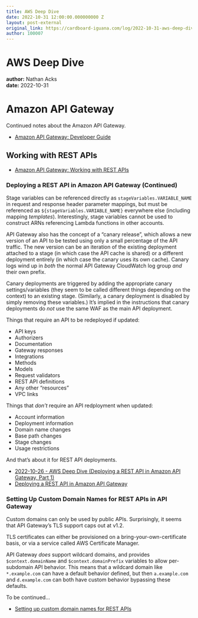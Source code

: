 ```yaml
---
title: AWS Deep Dive
date: 2022-10-31 12:00:00.000000000 Z
layout: post-external
original_link: https://cardboard-iguana.com/log/2022-10-31-aws-deep-dive.html
author: 100007
---
```


# AWS Deep Dive

**author:** Nathan Acks  
**date:** 2022-10-31

# Amazon API Gateway

Continued notes about the Amazon API Gateway.

- [Amazon API Gateway: Developer Guide](https://docs.aws.amazon.com/apigateway/latest/developerguide/welcome.html)

## Working with REST APIs

- [Amazon API Gateway: Working with REST APIs](https://docs.aws.amazon.com/apigateway/latest/developerguide/apigateway-rest-api.html)

### Deploying a REST API in Amazon API Gateway (Continued)

Stage variables can be referenced directly as `stageVariables.VARIABLE_NAME` in request and response header parameter mappings, but must be referenced as `${stageVariables.VARIABLE_NAME}` everywhere else (including mapping _templates_). Interestingly, stage variables cannot be used to construct ARNs referencing Lambda functions in other accounts.

API Gateway also has the concept of a “canary release”, which allows a new version of an API to be tested using only a small percentage of the API traffic. The new version can be an iteration of the existing deployment attached to a stage (in which case the API cache is shared) or a different deployment entirely (in which case the canary uses its own cache). Canary logs wind up in _both_ the normal API Gateway CloudWatch log group _and_ their own prefix.

Canary deployments are triggered by adding the appropriate canary settings/variables (they seem to be called different things depending on the context) to an existing stage. (Similarly, a canary deployment is disabled by simply removing these variables.) It’s implied in the instructions that canary deployments do _not_ use the same WAF as the main API deployment.

Things that require an API to be redeployed if updated:

- API keys
- Authorizers
- Documentation
- Gateway responses
- Integrations
- Methods
- Models
- Request validators
- REST API definitions
- Any other “resources”
- VPC links

Things that _don’t_ require an API redployment when updated:

- Account information
- Deployment information
- Domain name changes
- Base path changes
- Stage changes
- Usage restrictions

And that’s about it for REST API deployments.

- [2022-10-26 - AWS Deep Dive (Deploying a REST API in Amazon API Gateway, Part 1)](https://cardboard-iguana.com/log/2022-10-26-aws-deep-dive.html)
- [Deploying a REST API in Amazon API Gateway](https://docs.aws.amazon.com/apigateway/latest/developerguide/how-to-deploy-api.html)

### Setting Up Custom Domain Names for REST APIs in API Gateway

Custom domains can only be used by public APIs. Surprisingly, it seems that API Gateway’s TLS support caps out at v1.2.

TLS certificates can either be provisioned on a bring-your-own-certificate basis, or via a service called AWS Certificate Manager.

API Gateway _does_ support wildcard domains, and provides `$context.domainName` and `$context.domainPrefix` variables to allow per-subdomain API behavior. This means that a wildcard domain like `*.example.com` can have a default behavior defined, but then `a.example.com` and `d.example.com` can both have custom behavior bypassing these defaults.

To be continued…

- [Setting up custom domain names for REST APIs](https://docs.aws.amazon.com/apigateway/latest/developerguide/how-to-custom-domains.html)
